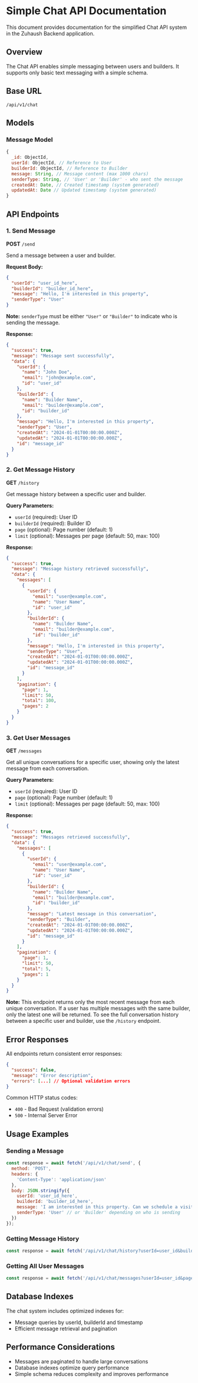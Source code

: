 # Simple Chat API Documentation

This document provides documentation for the simplified Chat API system in the Zuhaush Backend application.

## Overview

The Chat API enables simple messaging between users and builders. It supports only basic text messaging with a simple schema.

## Base URL

```
/api/v1/chat
```

## Models

### Message Model

```javascript
{
  _id: ObjectId,
  userId: ObjectId, // Reference to User
  builderId: ObjectId, // Reference to Builder
  message: String, // Message content (max 1000 chars)
  senderType: String, // 'User' or 'Builder' - who sent the message
  createdAt: Date, // Created timestamp (system generated)
  updatedAt: Date // Updated timestamp (system generated)
}
```

## API Endpoints

### 1. Send Message

**POST** `/send`

Send a message between a user and builder.

**Request Body:**
```json
{
  "userId": "user_id_here",
  "builderId": "builder_id_here",
  "message": "Hello, I'm interested in this property",
  "senderType": "User"
}
```

**Note:** `senderType` must be either `"User"` or `"Builder"` to indicate who is sending the message.

**Response:**
```json
{
  "success": true,
  "message": "Message sent successfully",
  "data": {
    "userId": {
      "name": "John Doe",
      "email": "john@example.com",
      "id": "user_id"
    },
    "builderId": {
      "name": "Builder Name",
      "email": "builder@example.com",
      "id": "builder_id"
    },
    "message": "Hello, I'm interested in this property",
    "senderType": "User",
    "createdAt": "2024-01-01T00:00:00.000Z",
    "updatedAt": "2024-01-01T00:00:00.000Z",
    "id": "message_id"
  }
}
```

### 2. Get Message History

**GET** `/history`

Get message history between a specific user and builder.

**Query Parameters:**
- `userId` (required): User ID
- `builderId` (required): Builder ID
- `page` (optional): Page number (default: 1)
- `limit` (optional): Messages per page (default: 50, max: 100)

**Response:**
```json
{
  "success": true,
  "message": "Message history retrieved successfully",
  "data": {
    "messages": [
      {
        "userId": {
          "email": "user@example.com",
          "name": "User Name",
          "id": "user_id"
        },
        "builderId": {
          "name": "Builder Name",
          "email": "builder@example.com",
          "id": "builder_id"
        },
        "message": "Hello, I'm interested in this property",
        "senderType": "User",
        "createdAt": "2024-01-01T00:00:00.000Z",
        "updatedAt": "2024-01-01T00:00:00.000Z",
        "id": "message_id"
      }
    ],
    "pagination": {
      "page": 1,
      "limit": 50,
      "total": 100,
      "pages": 2
    }
  }
}
```

### 3. Get User Messages

**GET** `/messages`

Get all unique conversations for a specific user, showing only the latest message from each conversation.

**Query Parameters:**
- `userId` (required): User ID
- `page` (optional): Page number (default: 1)
- `limit` (optional): Messages per page (default: 50, max: 100)

**Response:**
```json
{
  "success": true,
  "message": "Messages retrieved successfully",
  "data": {
    "messages": [
      {
        "userId": {
          "email": "user@example.com",
          "name": "User Name",
          "id": "user_id"
        },
        "builderId": {
          "name": "Builder Name",
          "email": "builder@example.com",
          "id": "builder_id"
        },
        "message": "Latest message in this conversation",
        "senderType": "Builder",
        "createdAt": "2024-01-01T00:00:00.000Z",
        "updatedAt": "2024-01-01T00:00:00.000Z",
        "id": "message_id"
      }
    ],
    "pagination": {
      "page": 1,
      "limit": 50,
      "total": 5,
      "pages": 1
    }
  }
}
```

**Note:** This endpoint returns only the most recent message from each unique conversation. If a user has multiple messages with the same builder, only the latest one will be returned. To see the full conversation history between a specific user and builder, use the `/history` endpoint.

## Error Responses

All endpoints return consistent error responses:

```json
{
  "success": false,
  "message": "Error description",
  "errors": [...] // Optional validation errors
}
```

Common HTTP status codes:
- `400` - Bad Request (validation errors)
- `500` - Internal Server Error

## Usage Examples

### Sending a Message

```javascript
const response = await fetch('/api/v1/chat/send', {
  method: 'POST',
  headers: {
    'Content-Type': 'application/json'
  },
  body: JSON.stringify({
    userId: 'user_id_here',
    builderId: 'builder_id_here',
    message: 'I am interested in this property. Can we schedule a visit?',
    senderType: 'User' // or 'Builder' depending on who is sending
  })
});
```

### Getting Message History

```javascript
const response = await fetch('/api/v1/chat/history?userId=user_id&builderId=builder_id&page=1&limit=20');
```

### Getting All User Messages

```javascript
const response = await fetch('/api/v1/chat/messages?userId=user_id&page=1&limit=20');
```

## Database Indexes

The chat system includes optimized indexes for:
- Message queries by userId, builderId and timestamp
- Efficient message retrieval and pagination

## Performance Considerations

- Messages are paginated to handle large conversations
- Database indexes optimize query performance
- Simple schema reduces complexity and improves performance